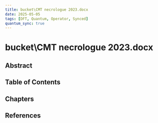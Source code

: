 ```yaml
---
title: bucket\CMT necrologuе 2023.docx
date: 2025-05-05
tags: [DFT, Quantum, Operator, Synced]
quantum_sync: true
---
```

# bucket\CMT necrologuе 2023.docx

## Abstract

## Table of Contents

## Chapters

## References

